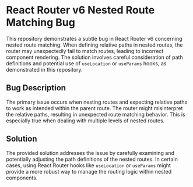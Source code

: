 # React Router v6 Nested Route Matching Bug

This repository demonstrates a subtle bug in React Router v6 concerning nested route matching.  When defining relative paths in nested routes, the router may unexpectedly fail to match routes, leading to incorrect component rendering.  The solution involves careful consideration of path definitions and potential use of `useLocation` or `useParams` hooks, as demonstrated in this repository. 

## Bug Description

The primary issue occurs when nesting routes and expecting relative paths to work as intended within the parent route.  The router might misinterpret the relative paths, resulting in unexpected route matching behavior. This is especially true when dealing with multiple levels of nested routes.

## Solution

The provided solution addresses the issue by carefully examining and potentially adjusting the path definitions of the nested routes.  In certain cases, using React Router hooks like `useLocation` or `useParams` might provide a more robust way to manage the routing logic within nested components.